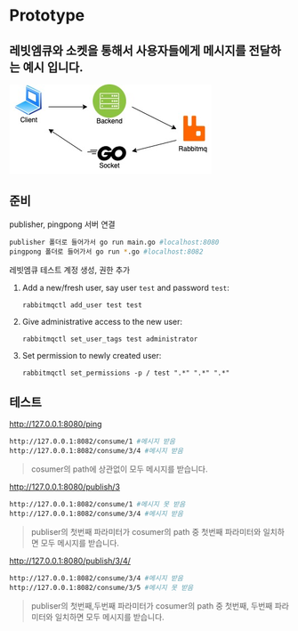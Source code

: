 # Prototype
## 레빗엠큐와 소켓을 통해서 사용자들에게 메시지를 전달하는 예시 입니다.

![publisher](prototype.jpg)

## 준비

publisher, pingpong 서버 연결

```sh
publisher 폴더로 들어가서 go run main.go #localhost:8080
pingpong 폴더로 들어가서 go run *.go #localhost:8082
```


레빗엠큐 테스트 계정 생성, 권한 추가 

1. Add a new/fresh user, say user `test` and password `test`:
    
    ```
    rabbitmqctl add_user test test
    ```
    
2. Give administrative access to the new user:
    
    ```
    rabbitmqctl set_user_tags test administrator
    ```
    
3. Set permission to newly created user:
    
    ```
    rabbitmqctl set_permissions -p / test ".*" ".*" ".*"
    ```


## 테스트
http://127.0.0.1:8080/ping

```sh
http://127.0.0.1:8082/consume/1 #메시지 받음
http://127.0.0.1:8082/consume/3/4 #메시지 받음
```
> cosumer의 path에 상관없이 모두 메시지를 받습니다.

http://127.0.0.1:8080/publish/3

```sh
http://127.0.0.1:8082/consume/1 #메시지 못 받음
http://127.0.0.1:8082/consume/3/4 #메시지 받음
```
> publiser의 첫번째 파라미터가 cosumer의 path 중 첫번째 파라미터와 일치하면 모두 메시지를 받습니다.

http://127.0.0.1:8080/publish/3/4/

```sh
http://127.0.0.1:8082/consume/3/4 #메시지 받음
http://127.0.0.1:8082/consume/3/5 #메시지 못 받음
```
> publiser의 첫번째,두번째 파라미터가 cosumer의 path 중 첫번째, 두번째 파라미터와 일치하면 모두 메시지를 받습니다.